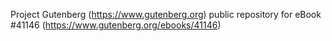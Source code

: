 Project Gutenberg (https://www.gutenberg.org) public repository for eBook #41146 (https://www.gutenberg.org/ebooks/41146)
